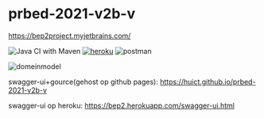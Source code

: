 # prbed-2021-v2b-v

https://bep2project.myjetbrains.com/

![Java CI with Maven](https://github.com/huict/prbed-2021-v2b-v/workflows/Java%20CI%20with%20Maven/badge.svg)
[![heroku](http://heroku-shields.herokuapp.com/bep2)](https://bep2.herokuapp.com)
![postman](https://github.com/huict/prbed-2021-v2b-v/workflows/postman/badge.svg)

![domeinmodel](https://github.com/huict/prbed-2021-v2b-v/blob/master/class-diagram-iteratie2.jpg "domeinmodel")

swagger-ui+gource(gehost op github pages): https://huict.github.io/prbed-2021-v2b-v

swagger-ui op heroku: https://bep2.herokuapp.com/swagger-ui.html
